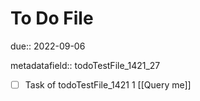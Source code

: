 # To Do File

due:: 2022-09-06

metadatafield:: todoTestFile_1421_27

- [ ] Task of todoTestFile_1421 1 [[Query me]]

